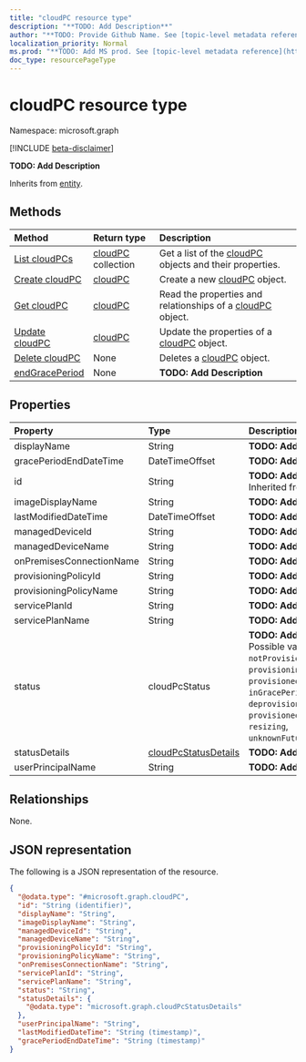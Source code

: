 ```yaml
---
title: "cloudPC resource type"
description: "**TODO: Add Description**"
author: "**TODO: Provide Github Name. See [topic-level metadata reference](https://msgo.azurewebsites.net/add/document/guidelines/metadata.html#topic-level-metadata)**"
localization_priority: Normal
ms.prod: "**TODO: Add MS prod. See [topic-level metadata reference](https://msgo.azurewebsites.net/add/document/guidelines/metadata.html#topic-level-metadata)**"
doc_type: resourcePageType
---
```


# cloudPC resource type

Namespace: microsoft.graph

[!INCLUDE [beta-disclaimer](../../includes/beta-disclaimer.md)]

**TODO: Add Description**


Inherits from [entity](../resources/entity.md).

## Methods
|Method|Return type|Description|
|:---|:---|:---|
|[List cloudPCs](../api/cloudpc-list.md)|[cloudPC](../resources/cloudpc.md) collection|Get a list of the [cloudPC](../resources/cloudpc.md) objects and their properties.|
|[Create cloudPC](../api/cloudpc-create.md)|[cloudPC](../resources/cloudpc.md)|Create a new [cloudPC](../resources/cloudpc.md) object.|
|[Get cloudPC](../api/cloudpc-get.md)|[cloudPC](../resources/cloudpc.md)|Read the properties and relationships of a [cloudPC](../resources/cloudpc.md) object.|
|[Update cloudPC](../api/cloudpc-update.md)|[cloudPC](../resources/cloudpc.md)|Update the properties of a [cloudPC](../resources/cloudpc.md) object.|
|[Delete cloudPC](../api/cloudpc-delete.md)|None|Deletes a [cloudPC](../resources/cloudpc.md) object.|
|[endGracePeriod](../api/cloudpc-endgraceperiod.md)|None|**TODO: Add Description**|

## Properties
|Property|Type|Description|
|:---|:---|:---|
|displayName|String|**TODO: Add Description**|
|gracePeriodEndDateTime|DateTimeOffset|**TODO: Add Description**|
|id|String|**TODO: Add Description** Inherited from [entity](../resources/entity.md).|
|imageDisplayName|String|**TODO: Add Description**|
|lastModifiedDateTime|DateTimeOffset|**TODO: Add Description**|
|managedDeviceId|String|**TODO: Add Description**|
|managedDeviceName|String|**TODO: Add Description**|
|onPremisesConnectionName|String|**TODO: Add Description**|
|provisioningPolicyId|String|**TODO: Add Description**|
|provisioningPolicyName|String|**TODO: Add Description**|
|servicePlanId|String|**TODO: Add Description**|
|servicePlanName|String|**TODO: Add Description**|
|status|cloudPcStatus|**TODO: Add Description**. Possible values are: `notProvisioned`, `provisioning`, `provisioned`, `inGracePeriod`, `deprovisioning`, `failed`, `provisionedWithWarnings`, `resizing`, `unknownFutureValue`.|
|statusDetails|[cloudPcStatusDetails](../resources/cloudpcstatusdetails.md)|**TODO: Add Description**|
|userPrincipalName|String|**TODO: Add Description**|

## Relationships
None.

## JSON representation
The following is a JSON representation of the resource.
<!-- {
  "blockType": "resource",
  "keyProperty": "id",
  "@odata.type": "microsoft.graph.cloudPC",
  "baseType": "microsoft.graph.entity",
  "openType": false
}
-->
``` json
{
  "@odata.type": "#microsoft.graph.cloudPC",
  "id": "String (identifier)",
  "displayName": "String",
  "imageDisplayName": "String",
  "managedDeviceId": "String",
  "managedDeviceName": "String",
  "provisioningPolicyId": "String",
  "provisioningPolicyName": "String",
  "onPremisesConnectionName": "String",
  "servicePlanId": "String",
  "servicePlanName": "String",
  "status": "String",
  "statusDetails": {
    "@odata.type": "microsoft.graph.cloudPcStatusDetails"
  },
  "userPrincipalName": "String",
  "lastModifiedDateTime": "String (timestamp)",
  "gracePeriodEndDateTime": "String (timestamp)"
}
```

